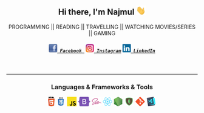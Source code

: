 <h2 align="center">Hi there, I'm Najmul  <img src="https://github.com/najmulmyself/najmulmyself/blob/main/img/hello.gif" width="25px"></h2>
<p align="center">
  PROGRAMMING || READING || TRAVELLING || WATCHING MOVIES/SERIES || GAMING
</p>
<h5 align="center">
  <code><a href="https://facebook.com/najmul.myself" target="blank" title="Facebook Profile"><img width="22" src="https://github.com/najmulmyself/najmulmyself/blob/main/img/facebook-32x32.png"> Facebook </a></code>
  <code><a href="https://instagram.com/najmulmyself" target="blank" title="Instagram Profile"><img width="22" src="https://github.com/najmulmyself/najmulmyself/blob/main/img/instagram.svg"> Instagram</a></code>
  <code><a href="https://linkedin.com/in/najmulmyself" target="blank" title="LinkedIn Profile"><img width="22" src="https://github.com/najmulmyself/najmulmyself/blob/main/img/linkedin.svg"> LinkedIn</a></code>
</h5>
<br>

<hr>

<h3 align="center">Languages & Frameworks & Tools</h3>

<p align="center">
  <code><img title="HTML5" height="25" src="https://github.com/najmulmyself/najmulmyself/blob/main/img/html5.svg"></code>
  <code><img title="CSS" height="25" src="https://github.com/najmulmyself/najmulmyself/blob/main/img/css.svg"></code>
  <code><img title="JavaScript" height="25" src="https://github.com/najmulmyself/najmulmyself/blob/main/img/javascript.svg"></code>
  <code><img title="Bootstrap" height="25" src="https://github.com/najmulmyself/najmulmyself/blob/main/img/bootstrap-5.png"></code>
  <code><img title="SASS" height="25" src="https://github.com/najmulmyself/najmulmyself/blob/main/img/sass.svg"></code>
  <code><img title="React" height="25" src="https://github.com/najmulmyself/najmulmyself/blob/main/img/react-original.svg"></code>
  <code><img title="NodeJS" height="25" src="https://github.com/najmulmyself/najmulmyself/blob/main/img/nodejs.png"></code>
  <code><img title="MongoDB" height="25" src="https://github.com/najmulmyself/najmulmyself/blob/main/img/mongodb.png"></code>
  <code><img title="Git" height="25" src="https://github.com/najmulmyself/najmulmyself/blob/main/img/git-original.svg"></code>
  <code><img title="VSCode" height="25" src="https://github.com/najmulmyself/najmulmyself/blob/main/img/vscode.png"></code>
</p>
